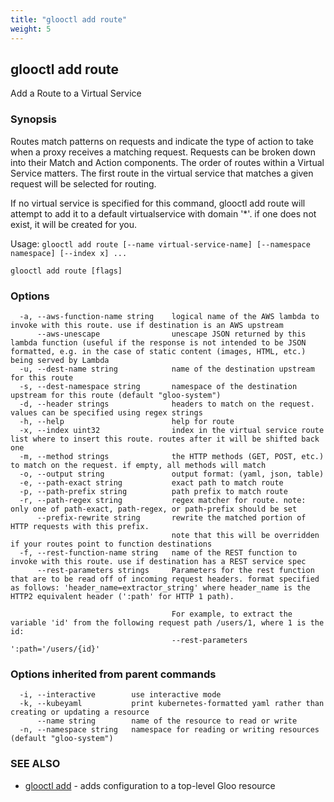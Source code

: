 ```yaml
---
title: "glooctl add route"
weight: 5
---
```

## glooctl add route

Add a Route to a Virtual Service

### Synopsis

Routes match patterns on requests and indicate the type of action to take when a proxy receives a matching request. Requests can be broken down into their Match and Action components. The order of routes within a Virtual Service matters. The first route in the virtual service that matches a given request will be selected for routing. 

If no virtual service is specified for this command, glooctl add route will attempt to add it to a default virtualservice with domain '*'. if one does not exist, it will be created for you.

Usage: `glooctl add route [--name virtual-service-name] [--namespace namespace] [--index x] ...`

```
glooctl add route [flags]
```

### Options

```
  -a, --aws-function-name string    logical name of the AWS lambda to invoke with this route. use if destination is an AWS upstream
      --aws-unescape                unescape JSON returned by this lambda function (useful if the response is not intended to be JSON formatted, e.g. in the case of static content (images, HTML, etc.) being served by Lambda
  -u, --dest-name string            name of the destination upstream for this route
  -s, --dest-namespace string       namespace of the destination upstream for this route (default "gloo-system")
  -d, --header strings              headers to match on the request. values can be specified using regex strings
  -h, --help                        help for route
  -x, --index uint32                index in the virtual service route list where to insert this route. routes after it will be shifted back one
  -m, --method strings              the HTTP methods (GET, POST, etc.) to match on the request. if empty, all methods will match 
  -o, --output string               output format: (yaml, json, table)
  -e, --path-exact string           exact path to match route
  -p, --path-prefix string          path prefix to match route
  -r, --path-regex string           regex matcher for route. note: only one of path-exact, path-regex, or path-prefix should be set
      --prefix-rewrite string       rewrite the matched portion of HTTP requests with this prefix.
                                    note that this will be overridden if your routes point to function destinations
  -f, --rest-function-name string   name of the REST function to invoke with this route. use if destination has a REST service spec
      --rest-parameters strings     Parameters for the rest function that are to be read off of incoming request headers. format specified as follows: 'header_name=extractor_string' where header_name is the HTTP2 equivalent header (':path' for HTTP 1 path).
                                    
                                    For example, to extract the variable 'id' from the following request path /users/1, where 1 is the id:
                                    --rest-parameters ':path='/users/{id}'
```

### Options inherited from parent commands

```
  -i, --interactive        use interactive mode
  -k, --kubeyaml           print kubernetes-formatted yaml rather than creating or updating a resource
      --name string        name of the resource to read or write
  -n, --namespace string   namespace for reading or writing resources (default "gloo-system")
```

### SEE ALSO

* [glooctl add](../glooctl_add)	 - adds configuration to a top-level Gloo resource

